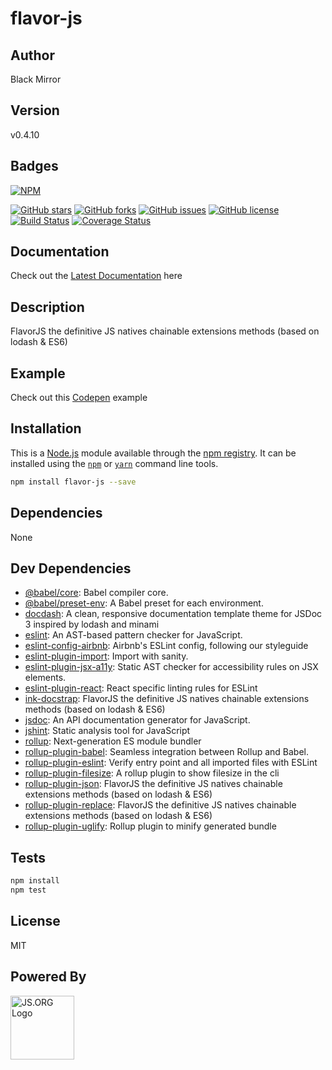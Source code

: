 # flavor-js

## Author
Black Mirror

## Version
v0.4.10

## Badges

[![NPM](https://nodei.co/npm/flavor-js.png)](https://nodei.co/npm/flavor-js/)

[![GitHub stars](https://img.shields.io/github/stars/blackmirror1980/flavor-js.svg?style=plastic)](https://github.com/blackmirror1980/flavor-js/stargazers) [![GitHub forks](https://img.shields.io/github/forks/blackmirror1980/flavor-js.svg?style=plastic)](https://github.com/blackmirror1980/flavor-js/network) [![GitHub issues](https://img.shields.io/github/issues/blackmirror1980/flavor-js.svg?style=plastic)](https://github.com/blackmirror1980/flavor-js/issues) [![GitHub license](https://img.shields.io/github/license/blackmirror1980/flavor-js.svg?style=plastic)](https://github.com/blackmirror1980/flavor-js/blob/master/LICENSE) [![Build Status](https://travis-ci.org/blackmirror1980/flavor-js.svg?branch=master)](https://travis-ci.org/blackmirror1980/flavor-js) [![Coverage Status](https://coveralls.io/repos/github/blackmirror1980/flavor-js/badge.svg?branch=master)](https://coveralls.io/github/blackmirror1980/flavor-js?branch=master)

## Documentation
Check out the [Latest Documentation](https://blackmirror1980.github.io/flavor-js/docs/index.html) here

## Description
FlavorJS the definitive JS natives chainable extensions methods (based on lodash &amp; ES6)

## Example
Check out this [Codepen]() example

## Installation

This is a [Node.js](https://nodejs.org/) module available through the 
[npm registry](https://www.npmjs.com/). It can be installed using the 
[`npm`](https://docs.npmjs.com/getting-started/installing-npm-packages-locally)
or 
[`yarn`](https://yarnpkg.com/en/)
command line tools.

```sh
npm install flavor-js --save
```

## Dependencies

None

## Dev Dependencies

- [@babel/core](https://ghub.io/@babel/core): Babel compiler core.
- [@babel/preset-env](https://ghub.io/@babel/preset-env): A Babel preset for each environment.
- [docdash](https://ghub.io/docdash): A clean, responsive documentation template theme for JSDoc 3 inspired by lodash and minami
- [eslint](https://ghub.io/eslint): An AST-based pattern checker for JavaScript.
- [eslint-config-airbnb](https://ghub.io/eslint-config-airbnb): Airbnb&#39;s ESLint config, following our styleguide
- [eslint-plugin-import](https://ghub.io/eslint-plugin-import): Import with sanity.
- [eslint-plugin-jsx-a11y](https://ghub.io/eslint-plugin-jsx-a11y): Static AST checker for accessibility rules on JSX elements.
- [eslint-plugin-react](https://ghub.io/eslint-plugin-react): React specific linting rules for ESLint
- [ink-docstrap](https://ghub.io/ink-docstrap): FlavorJS the definitive JS natives chainable extensions methods (based on lodash &amp; ES6)
- [jsdoc](https://ghub.io/jsdoc): An API documentation generator for JavaScript.
- [jshint](https://ghub.io/jshint): Static analysis tool for JavaScript
- [rollup](https://ghub.io/rollup): Next-generation ES module bundler
- [rollup-plugin-babel](https://ghub.io/rollup-plugin-babel): Seamless integration between Rollup and Babel.
- [rollup-plugin-eslint](https://ghub.io/rollup-plugin-eslint): Verify entry point and all imported files with ESLint
- [rollup-plugin-filesize](https://ghub.io/rollup-plugin-filesize): A rollup plugin to show filesize in the cli
- [rollup-plugin-json](https://ghub.io/rollup-plugin-json): FlavorJS the definitive JS natives chainable extensions methods (based on lodash &amp; ES6)
- [rollup-plugin-replace](https://ghub.io/rollup-plugin-replace): FlavorJS the definitive JS natives chainable extensions methods (based on lodash &amp; ES6)
- [rollup-plugin-uglify](https://ghub.io/rollup-plugin-uglify): Rollup plugin to minify generated bundle

## Tests

```sh
npm install
npm test
```


## License

MIT

## Powered By
<a href="http://js.org" target="_blank" title="JS.ORG | JavaScript Community">
<img src="http://logo.js.org/dark_horz.png" width="102" alt="JS.ORG Logo"/></a>
<!-- alternatives [bright|dark]_[horz|vert|tiny].png (width[horz:102,vert:50,tiny:77]) -->
